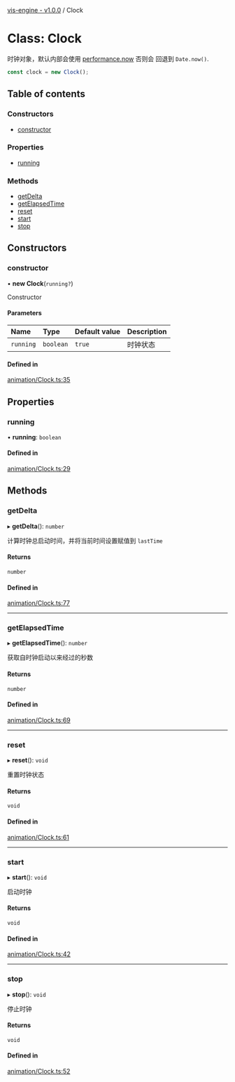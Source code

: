 [vis-engine - v1.0.0](../index.md) / Clock

# Class: Clock

时钟对象，默认内部会使用 [performance.now](https://developer.mozilla.org/en-US/docs/Web/API/Performance/now) 否则会
回退到 `Date.now()`.
```ts
const clock = new Clock();
```

## Table of contents

### Constructors

- [constructor](Clock.md#constructor)

### Properties

- [running](Clock.md#running)

### Methods

- [getDelta](Clock.md#getdelta)
- [getElapsedTime](Clock.md#getelapsedtime)
- [reset](Clock.md#reset)
- [start](Clock.md#start)
- [stop](Clock.md#stop)

## Constructors

### constructor

• **new Clock**(`running?`)

Constructor

#### Parameters

| Name | Type | Default value | Description |
| :------ | :------ | :------ | :------ |
| `running` | `boolean` | `true` | 时钟状态 |

#### Defined in

[animation/Clock.ts:35](https://github.com/sakitam-gis/vis-engine/blob/master/src/animation/Clock.ts?at&#x3D;8558d24#line&#x3D;35)

## Properties

### running

• **running**: `boolean`

#### Defined in

[animation/Clock.ts:29](https://github.com/sakitam-gis/vis-engine/blob/master/src/animation/Clock.ts?at&#x3D;8558d24#line&#x3D;29)

## Methods

### getDelta

▸ **getDelta**(): `number`

计算时钟总启动时间，并将当前时间设置赋值到 `lastTime`

#### Returns

`number`

#### Defined in

[animation/Clock.ts:77](https://github.com/sakitam-gis/vis-engine/blob/master/src/animation/Clock.ts?at&#x3D;8558d24#line&#x3D;77)

___

### getElapsedTime

▸ **getElapsedTime**(): `number`

获取自时钟启动以来经过的秒数

#### Returns

`number`

#### Defined in

[animation/Clock.ts:69](https://github.com/sakitam-gis/vis-engine/blob/master/src/animation/Clock.ts?at&#x3D;8558d24#line&#x3D;69)

___

### reset

▸ **reset**(): `void`

重置时钟状态

#### Returns

`void`

#### Defined in

[animation/Clock.ts:61](https://github.com/sakitam-gis/vis-engine/blob/master/src/animation/Clock.ts?at&#x3D;8558d24#line&#x3D;61)

___

### start

▸ **start**(): `void`

启动时钟

#### Returns

`void`

#### Defined in

[animation/Clock.ts:42](https://github.com/sakitam-gis/vis-engine/blob/master/src/animation/Clock.ts?at&#x3D;8558d24#line&#x3D;42)

___

### stop

▸ **stop**(): `void`

停止时钟

#### Returns

`void`

#### Defined in

[animation/Clock.ts:52](https://github.com/sakitam-gis/vis-engine/blob/master/src/animation/Clock.ts?at&#x3D;8558d24#line&#x3D;52)

